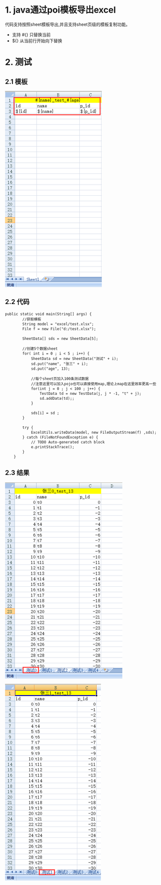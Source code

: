# 1. java通过poi模板导出excel
代码支持按照sheet模板导出,并且支持sheet页级的模板复制功能。

- 支持 #{} 只替换当前 
- ${} 从当前行开始向下替换 

# 2. 测试
## 2.1 模板
![image](https://raw.githubusercontent.com/feiniaoying/excel-tool/master/img/p.png)

## 2.2 代码
```
public static void main(String[] args) {
        //获取模板
        String model = "excel/test.xlsx";
        File f = new File("d:/test.xlsx");

        SheetData[] sds = new SheetData[5];

        //创建5个数据sheet
        for( int i = 0 ; i < 5 ; i++) {
            SheetData sd = new SheetData("测试" + i);
            sd.put("name", "张三" + i);
            sd.put("age", 13);

            //每个sheet页加入100条测试数据
            //注意这里可以加入pojo也可以直接使用map,理论上map在这里效率更高一些
            for(int j = 0 ; j < 100 ; j++) {
                TestData td = new TestData(j, j * -1, "t" + j);
                sd.addData(td);;
            }

            sds[i] = sd ;
        }

        try {
            ExcelUtils.writeData(model, new FileOutputStream(f) ,sds);
        } catch (FileNotFoundException e) {
            // TODO Auto-generated catch block
            e.printStackTrace();
        }
    }
```

## 2.3 结果

![image](https://raw.githubusercontent.com/feiniaoying/excel-tool/master/img/p0.png)

![image](https://raw.githubusercontent.com/feiniaoying/excel-tool/master/img/p1.png)
